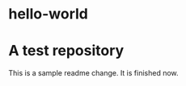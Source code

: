 # hello-world
A test repository
=================================

This is a sample readme change. It is finished now.
